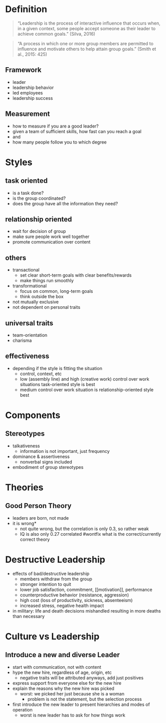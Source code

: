 # Definition
> “Leadership is the process of interactive influence that occurs when, in a given context, some people accept someone as their leader to achieve common goals.” (Silva, 2016)

> “A process in which one or more group members are permitted to influence and motivate others to help attain group goals.” (Smith et al., 2015: 425)

## Framework
- leader
- leadership behavior
- led employees
- leadership success

## Measurement
- how to measure if you are a good leader?
- given a team of sufficient skills, how fast can you reach a goal
- and
- how many people follow you to which degree

# Styles
##  task oriented
- is a task done?
- is the group coordinated?
- does the group have all the information they need?

##  relationship oriented
- wait for decision of group
- make sure people work well together
- promote communication over content

## others
- transactional
	- set clear short-term goals with clear benefits/rewards 
	- make things run smoothly
- transformational
	- focus on common, long-term goals
	- think outside the box
- not mutually exclusive
- not dependent on personal traits

## universal traits
- team-orientation
- charisma

## effectiveness
- depending if the style is fitting the situation
	- control, context, etc
	- low (assembly line) and high (creative work) control over work situations task-oriented style is best
	- medium control over work situation is relationship-oriented style best

# Components
## Stereotypes
- talkativeness
	- information is not important, just frequency
- dominance & assertiveness
	- nonverbal signs included
- embodiment of group stereotypes

# Theories
## Good Person Theory
 - leaders are born, not made
 - it is wrong*
	 - not quite wrong, but the correlation is only 0.3, so rather weak
	 - IQ is also only 0.27 correlated
#wontfix what is the correct/currently correct theory

# Destructive Leadership
- effects of bad/destructive leadership
	- members withdraw from the group
	- stronger intention to quit
	- lower job satisfaction, commitment, [[motivation]], performance
	- counterproductive behavior (resistance, aggression)
	- high cost (loss of productivity, sickness, absenteeism)
	- increased stress, negative health impact
- in military: life and death decisions mishandled resulting in more deaths than necessary

# Culture vs Leadership
## Introduce a new and diverse Leader
- start with communication, not with content
- hype the new hire, regardless of age, origin, etc
	- negative traits will be attributed anyways, add just positives
- express support from everyone else for the new hire
- explain the reasons why the new hire was picked
	- worst: we picked her just because she is a woman
		- problem is not the statement, but the selection process
- first introduce the new leader to present hierarchies and modes of operation
	- worst is new leader has to ask for how things work

